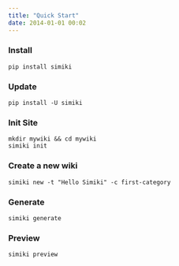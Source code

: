 ```yaml
---
title: "Quick Start"
date: 2014-01-01 00:02
---
```


### Install ###

	pip install simiki

### Update ###

	pip install -U simiki

### Init Site ###

	mkdir mywiki && cd mywiki
	simiki init

### Create a new wiki ###

	simiki new -t "Hello Simiki" -c first-category

### Generate ###

	simiki generate

### Preview ###

	simiki preview



